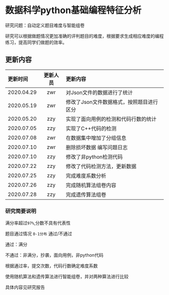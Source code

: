 # 数据科学python基础编程特征分析
研究问题：自动定义题目难度与智能组卷

研究可以根据做题情况更加准确的评判题目的难度，根据要求生成相应难度的编程练习，提高同学们做题的效率。

## 更新内容
| 更新时间 | 更新人员 | 更新内容 |
| :---| :---: | :--- |
| 2020.04.29 | zwr | 对Json文件的数据进行了统计 |
| 2020.05.19 | zwr | 修改了Json文件数据格式，按照题目进行区分 |
| 2020.05.20 | zzy | 实现了面向用例的检测和代码行数的统计 |
| 2020.07.05 | zzy | 实现了C++代码的检测 |
| 2020.07.08 | zwr | 在数据集中增加了分组信息 |
| 2020.07.10 | zwr | 删除损坏数据 编写问题日志|
| 2020.07.10 | zzy | 修改了非python检测代码 |
| 2020.07.22 | zzy | 修改了代码检测方法，更新数据 |
| 2020.07.25 | zzy | 完成难度系数分析 |
| 2020.07.26 | zzy | 完成随机算法组卷内容 |
| 2020.07.28 | zzy | 完成遗传算法组卷 |

### 研究简要说明

满分率超过`97%`,分数不具有代表性

题目通过情况 `0-1分布` 通过/不通过

通过：满分

不通过：非满分，抄袭，面向用例，非python代码

根据通过率，提交次数，代码行数确定难度系数

使用随机算法和遗传算法进行智能组卷，并对两种算法进行比较

具体内容见研究报告

